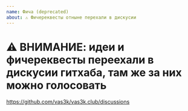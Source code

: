 ```yaml
---
name: Фича (deprecated)
about: ⚠️ Фичереквесты отныне перехали в дискусии
---
```


# ⚠️ ВНИМАНИЕ: идеи и фичереквесты переехали в дискусии гитхаба, там же за них можно голосовать

https://github.com/vas3k/vas3k.club/discussions
